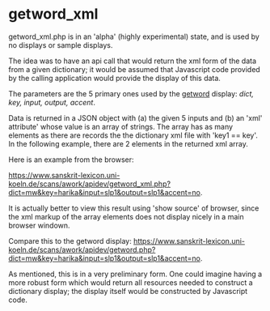 # getword_xml

getword_xml.php is in an 'alpha' (highly experimental) state, and is used by no displays or sample displays.

The idea was to have an api call that would return the xml form of the data from a given dictionary;  it would be
assumed that Javascript code provided by the calling application would provide the display of this data.

The parameters are the 5 primary ones used by the [getword](getword.md) display: *dict, key, input, output, accent*.

Data is returned in a JSON object with (a) the given 5 inputs and (b) an 'xml' attribute' whose value is an array of strings.  The array has as many elements as there are records the the dictionary xml file with 'key1 == key'.
In the following example, there are 2 elements in the returned xml array.

Here is an example from the browser:

https://www.sanskrit-lexicon.uni-koeln.de/scans/awork/apidev/getword_xml.php?dict=mw&key=harika&input=slp1&output=slp1&accent=no.  

It is actually better to view this result using 'show source' of browser, since the xml markup of the array elements does not display nicely in a main browser windown.

Compare this to the getword display:
https://www.sanskrit-lexicon.uni-koeln.de/scans/awork/apidev/getword.php?dict=mw&key=harika&input=slp1&output=slp1&accent=no.  

As mentioned, this is in a very preliminary form.   One could imagine having a more robust form which would return all resources needed to construct a dictionary display; the display itself would be constructed by Javascript code.

